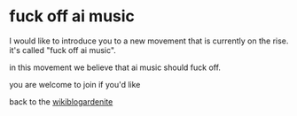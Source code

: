 # fuck off ai music 

I would like to introduce you to a new movement that is currently on the rise. it's called "fuck off ai music".

in this movement we believe that ai music should fuck off.

you are welcome to join if you'd like 

back to the [wikiblogardenite](/wikiblogardenite)
